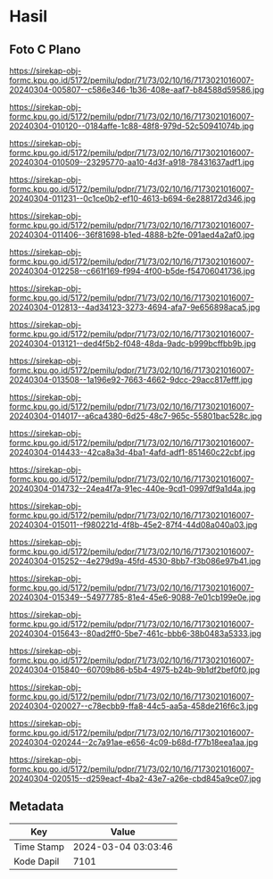 # Hasil

## Foto C Plano

https://sirekap-obj-formc.kpu.go.id/5172/pemilu/pdpr/71/73/02/10/16/7173021016007-20240304-005807--c586e346-1b36-408e-aaf7-b84588d59586.jpg

https://sirekap-obj-formc.kpu.go.id/5172/pemilu/pdpr/71/73/02/10/16/7173021016007-20240304-010120--0184affe-1c88-48f8-979d-52c50941074b.jpg

https://sirekap-obj-formc.kpu.go.id/5172/pemilu/pdpr/71/73/02/10/16/7173021016007-20240304-010509--23295770-aa10-4d3f-a918-78431637adf1.jpg

https://sirekap-obj-formc.kpu.go.id/5172/pemilu/pdpr/71/73/02/10/16/7173021016007-20240304-011231--0c1ce0b2-ef10-4613-b694-6e288172d346.jpg

https://sirekap-obj-formc.kpu.go.id/5172/pemilu/pdpr/71/73/02/10/16/7173021016007-20240304-011406--36f81698-b1ed-4888-b2fe-091aed4a2af0.jpg

https://sirekap-obj-formc.kpu.go.id/5172/pemilu/pdpr/71/73/02/10/16/7173021016007-20240304-012258--c661f169-f994-4f00-b5de-f54706041736.jpg

https://sirekap-obj-formc.kpu.go.id/5172/pemilu/pdpr/71/73/02/10/16/7173021016007-20240304-012813--4ad34123-3273-4694-afa7-9e656898aca5.jpg

https://sirekap-obj-formc.kpu.go.id/5172/pemilu/pdpr/71/73/02/10/16/7173021016007-20240304-013121--ded4f5b2-f048-48da-9adc-b999bcffbb9b.jpg

https://sirekap-obj-formc.kpu.go.id/5172/pemilu/pdpr/71/73/02/10/16/7173021016007-20240304-013508--1a196e92-7663-4662-9dcc-29acc817efff.jpg

https://sirekap-obj-formc.kpu.go.id/5172/pemilu/pdpr/71/73/02/10/16/7173021016007-20240304-014017--a6ca4380-6d25-48c7-965c-55801bac528c.jpg

https://sirekap-obj-formc.kpu.go.id/5172/pemilu/pdpr/71/73/02/10/16/7173021016007-20240304-014433--42ca8a3d-4ba1-4afd-adf1-851460c22cbf.jpg

https://sirekap-obj-formc.kpu.go.id/5172/pemilu/pdpr/71/73/02/10/16/7173021016007-20240304-014732--24ea4f7a-91ec-440e-9cd1-0997df9a1d4a.jpg

https://sirekap-obj-formc.kpu.go.id/5172/pemilu/pdpr/71/73/02/10/16/7173021016007-20240304-015011--f980221d-4f8b-45e2-87f4-44d08a040a03.jpg

https://sirekap-obj-formc.kpu.go.id/5172/pemilu/pdpr/71/73/02/10/16/7173021016007-20240304-015252--4e279d9a-45fd-4530-8bb7-f3b086e97b41.jpg

https://sirekap-obj-formc.kpu.go.id/5172/pemilu/pdpr/71/73/02/10/16/7173021016007-20240304-015349--54977785-81e4-45e6-9088-7e01cb199e0e.jpg

https://sirekap-obj-formc.kpu.go.id/5172/pemilu/pdpr/71/73/02/10/16/7173021016007-20240304-015643--80ad2ff0-5be7-461c-bbb6-38b0483a5333.jpg

https://sirekap-obj-formc.kpu.go.id/5172/pemilu/pdpr/71/73/02/10/16/7173021016007-20240304-015840--60709b86-b5b4-4975-b24b-9b1df2bef0f0.jpg

https://sirekap-obj-formc.kpu.go.id/5172/pemilu/pdpr/71/73/02/10/16/7173021016007-20240304-020027--c78ecbb9-ffa8-44c5-aa5a-458de216f6c3.jpg

https://sirekap-obj-formc.kpu.go.id/5172/pemilu/pdpr/71/73/02/10/16/7173021016007-20240304-020244--2c7a91ae-e656-4c09-b68d-f77b18eea1aa.jpg

https://sirekap-obj-formc.kpu.go.id/5172/pemilu/pdpr/71/73/02/10/16/7173021016007-20240304-020515--d259eacf-4ba2-43e7-a26e-cbd845a9ce07.jpg


## Metadata

| Key        | Value               |
| ---------- | ------------------- |
| Time Stamp | 2024-03-04 03:03:46 |
| Kode Dapil | 7101                |



